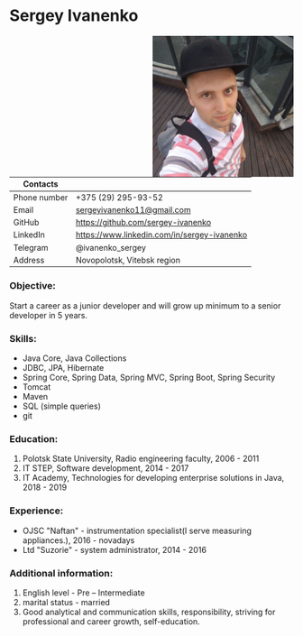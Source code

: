 # Sergey Ivanenko

<img align="right" width="250" height="250" src="photo.jpg">

| Contacts | |
| ------ | ------ |
| Phone number | +375 (29) 295-93-52 |
| Email | sergeyivanenko11@gmail.com |
| GitHub | https://github.com/sergey-ivanenko |
| LinkedIn | https://www.linkedin.com/in/sergey-ivanenko |
| Telegram | @ivanenko_sergey |
| Address | Novopolotsk, Vitebsk region |

### Objective:
Start a career as a junior developer and will grow up minimum to a senior developer in 5 years.

### Skills:
* Java Core, Java Collections
* JDBC, JPA, Hibernate
* Spring Core, Spring Data, Spring MVC, Spring Boot, Spring Security
* Tomcat
* Maven
* SQL (simple queries)
* git

### Education:
1. Polotsk State University, Radio engineering faculty, 2006 - 2011
2. IT STEP, Software development, 2014 - 2017
3. IT Academy, Technologies for developing enterprise solutions in Java, 2018 - 2019

### Experience:
* OJSC "Naftan" - instrumentation specialist(I serve measuring appliances.), 2016 - novadays
* Ltd "Suzorie" - system administrator, 2014 - 2016

### Additional information:
1. English level - Pre – Intermediate
2. marital status - married
3. Good analytical and communication skills, responsibility, striving for professional and career growth, self-education.
